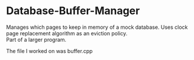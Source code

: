 # Database-Buffer-Manager
Manages which pages to keep in memory of a mock database.  Uses clock page replacement algorithm as an eviction policy.   
Part of a larger program.

The file I worked on was buffer.cpp
